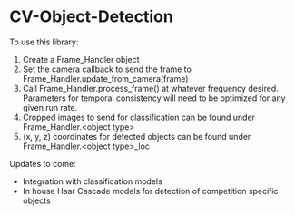 # CV-Object-Detection

To use this library:
1. Create a Frame_Handler object
1. Set the camera callback to send the frame to Frame_Handler.update_from_camera(frame)
1. Call Frame_Handler.process_frame() at whatever frequency desired. Parameters for temporal consistency will need to be optimized for any given run rate.
1. Cropped images to send for classification can be found under Frame_Handler.\<object type\>
1. (x, y, z) coordinates for detected objects can be found under Frame_Handler.\<object type\>_loc
  
Updates to come:
* Integration with classification models 
* In house Haar Cascade models for detection of competition specific objects 
